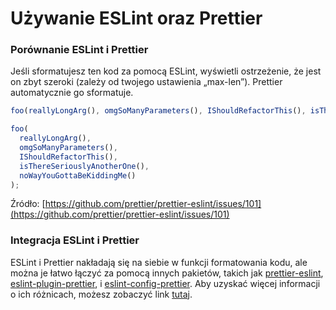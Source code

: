 # Używanie ESLint oraz Prettier


### Porównanie ESLint i Prettier

Jeśli sformatujesz ten kod za pomocą ESLint, wyświetli ostrzeżenie, że jest on zbyt szeroki (zależy od twojego ustawienia „max-len”). Prettier automatycznie go sformatuje.

```javascript
foo(reallyLongArg(), omgSoManyParameters(), IShouldRefactorThis(), isThereSeriouslyAnotherOne(), noWayYouGottaBeKiddingMe());
```

```javascript
foo(
  reallyLongArg(),
  omgSoManyParameters(),
  IShouldRefactorThis(),
  isThereSeriouslyAnotherOne(),
  noWayYouGottaBeKiddingMe()
);
```

Źródło: [https://github.com/prettier/prettier-eslint/issues/101](https://github.com/prettier/prettier-eslint/issues/101)

### Integracja ESLint i Prettier

ESLint i Prettier nakładają się na siebie w funkcji formatowania kodu, ale można je łatwo łączyć za pomocą innych pakietów, takich jak [prettier-eslint](https://github.com/prettier/prettier-eslint), [eslint-plugin-prettier](https://github.com/prettier/eslint-plugin-prettier), i [eslint-config-prettier](https://github.com/prettier/eslint-config-prettier). Aby uzyskać więcej informacji o ich różnicach, możesz zobaczyć link [tutaj](https://stackoverflow.com/questions/44690308/whats-the-difference-between-prettier-eslint-eslint-plugin-prettier-and-eslint).
